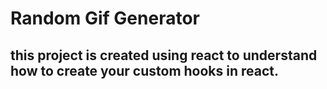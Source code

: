 # Random Gif Generator

## this project is created using react to understand how to create your custom hooks in react.
